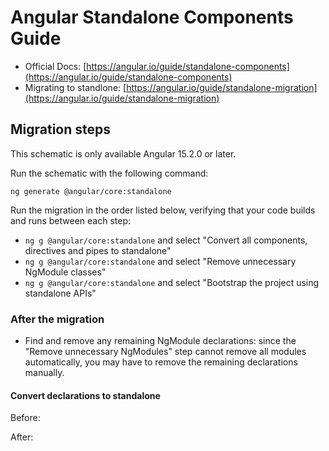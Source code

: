 # Angular Standalone Components Guide

- Official Docs: [https://angular.io/guide/standalone-components](https://angular.io/guide/standalone-components)
- Migrating to standlone: [https://angular.io/guide/standalone-migration](https://angular.io/guide/standalone-migration)

## Migration steps

This schematic is only available Angular 15.2.0 or later.

Run the schematic with the following command:

```
ng generate @angular/core:standalone
```

Run the migration in the order listed below, verifying that your code builds and runs between each step:

- `ng g @angular/core:standalone` and select "Convert all components, directives and pipes to standalone"
- `ng g @angular/core:standalone` and select "Remove unnecessary NgModule classes"
- `ng g @angular/core:standalone` and select "Bootstrap the project using standalone APIs"

### After the migration

- Find and remove any remaining NgModule declarations: since the "Remove unnecessary NgModules" step cannot remove all modules automatically, you may have to remove the remaining declarations manually.

#### Convert declarations to standalone

Before:

After:
